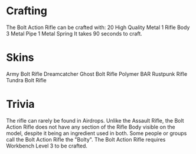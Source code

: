 # Crafting 

The Bolt Action Rifle can be crafted with:
20 High Quality Metal
1 Rifle Body
3 Metal Pipe
1 Metal Spring
It takes 90 seconds to craft.
# Skins

Army Bolt Rifle
Dreamcatcher
Ghost Bolt Rifle
Polymer BAR
Rustpunk Rifle
Tundra Bolt Rifle
# Trivia

The rifle can rarely be found in Airdrops.
Unlike the Assault Rifle, the Bolt Action Rifle does not have any section of the Rifle Body visible on the model, despite it being an ingredient used in both.
Some people or groups call the Bolt Action Rifle the "Bolty".
The Bolt Action Rifle requires Workbench Level 3 to be crafted.
